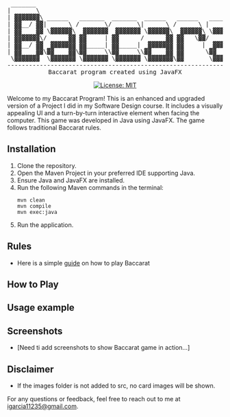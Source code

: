 <div align="center">
<pre>
 _______                                                          __     
|       \                                                        |  \    
| ▓▓▓▓▓▓▓\ ______   _______  _______  ______   ______   ______  _| ▓▓_   
| ▓▓__/ ▓▓|      \ /       \/       \|      \ /      \ |      \|   ▓▓ \  
| ▓▓    ▓▓ \▓▓▓▓▓▓\  ▓▓▓▓▓▓▓  ▓▓▓▓▓▓▓ \▓▓▓▓▓▓\  ▓▓▓▓▓▓\ \▓▓▓▓▓▓\\▓▓▓▓▓▓  
| ▓▓▓▓▓▓▓\/      ▓▓ ▓▓     | ▓▓      /      ▓▓ ▓▓   \▓▓/      ▓▓ | ▓▓ __ 
| ▓▓__/ ▓▓  ▓▓▓▓▓▓▓ ▓▓_____| ▓▓_____|  ▓▓▓▓▓▓▓ ▓▓     |  ▓▓▓▓▓▓▓ | ▓▓|  \
| ▓▓    ▓▓\▓▓    ▓▓\▓▓     \\▓▓     \\▓▓    ▓▓ ▓▓      \▓▓    ▓▓  \▓▓  ▓▓
 \▓▓▓▓▓▓▓  \▓▓▓▓▓▓▓ \▓▓▓▓▓▓▓ \▓▓▓▓▓▓▓ \▓▓▓▓▓▓▓\▓▓       \▓▓▓▓▓▓▓   \▓▓▓▓ 
--------------------------------------------------------------------------
Baccarat program created using JavaFX
</pre>

[![License: MIT](https://img.shields.io/badge/License-MIT-yellow.svg)](https://opensource.org/licenses/MIT)

</div>

Welcome to my Baccarat Program! This is an enhanced and upgraded version of a Project I did in my Software Design course. It includes a visually appealing UI and a turn-by-turn interactive element when facing the computer. This game was developed in Java using JavaFX. The game follows traditional Baccarat rules.

## Installation
1. Clone the repository.
2. Open the Maven Project in your preferred IDE supporting Java.
3. Ensure Java and JavaFX are installed.
4. Run the following Maven commands in the terminal: 
    ```
    mvn clean
    mvn compile
    mvn exec:java
    ```
5. Run the application.

## Rules
- Here is a simple [guide](https://fallsviewcasinoresort.com/content/dam/fallsview/PDF/Playing/FCR-BaccaratGuide.pdf) on how to play Baccarat

## How to Play

## Usage example

## Screenshots
- [Need ti add screenshots to show Baccarat game in action...]

## Disclaimer
- If the images folder is not added to src, no card images will be shown.

For any questions or feedback, feel free to reach out to me at igarcia11235@gmail.com.
